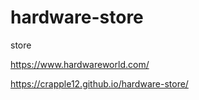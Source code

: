 # hardware-store
store

https://www.hardwareworld.com/

https://crapple12.github.io/hardware-store/
